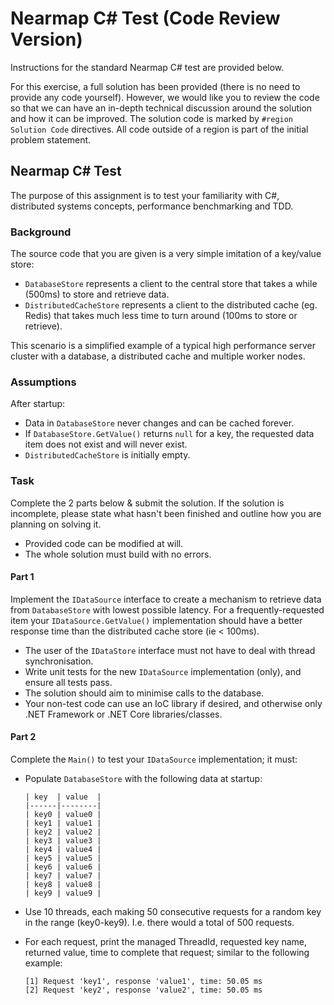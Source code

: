 # Nearmap C# Test (Code Review Version)

Instructions for the standard Nearmap C# test are provided below.

For this exercise, a full solution has been provided (there is no need to provide any code yourself). However, we would
like you to review the code so that we can have an in-depth technical discussion around the solution and how it can be
improved. The solution code is marked by `#region Solution Code` directives. All code outside of a region is part of the
initial problem statement.

## Nearmap C# Test

The purpose of this assignment is to test your familiarity with C#, distributed systems concepts, performance
benchmarking and TDD.

### Background

The source code that you are given is a very simple imitation of a key/value store:

* `DatabaseStore` represents a client to the central store that takes a while (500ms) to store and retrieve data.
* `DistributedCacheStore` represents a client to the distributed cache (eg. Redis) that takes much less time to turn
  around (100ms to store or retrieve).

This scenario is a simplified example of a typical high performance server cluster with a database, a distributed cache
and multiple worker nodes.

### Assumptions

After startup:

* Data in `DatabaseStore` never changes and can be cached forever.
* If `DatabaseStore.GetValue()` returns `null` for a key, the requested data item does not exist and will never exist.
* `DistributedCacheStore` is initially empty.

### Task

Complete the 2 parts below & submit the solution.
If the solution is incomplete, please state what hasn't been finished and outline how you are planning on solving it.

* Provided code can be modified at will.
* The whole solution must build with no errors.

#### Part 1

Implement the `IDataSource` interface to create a mechanism to retrieve data from `DatabaseStore` with lowest possible
latency. For a frequently-requested item your `IDataSource.GetValue()` implementation should have a better response time
than the distributed cache store (ie < 100ms).

* The user of the `IDataStore` interface must not have to deal with thread synchronisation.
* Write unit tests for the new `IDataSource` implementation (only), and ensure all tests pass.
* The solution should aim to minimise calls to the database.
* Your non-test code can use an IoC library if desired, and otherwise only .NET Framework or .NET Core
  libraries/classes.

#### Part 2

Complete the `Main()` to test your `IDataSource` implementation; it must:

* Populate `DatabaseStore` with the following data at startup:

      | key  | value  |
      |------|--------|
      | key0 | value0 |
      | key1 | value1 |
      | key2 | value2 |
      | key3 | value3 |
      | key4 | value4 |
      | key5 | value5 |
      | key6 | value6 |
      | key7 | value7 |
      | key8 | value8 |
      | key9 | value9 |

* Use 10 threads, each making 50 consecutive requests for a random key in the range (key0-key9). I.e. there would a
  total of 500 requests.
* For each request, print the managed ThreadId, requested key name, returned value, time to complete that request;
  similar to the following example:

      [1] Request 'key1', response 'value1', time: 50.05 ms
      [2] Request 'key2', response 'value2', time: 50.05 ms
